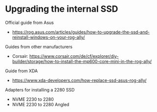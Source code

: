 # Upgrading the internal SSD

Official guide from Asus
- https://rog.asus.com/articles/guides/how-to-upgrade-the-ssd-and-reinstall-windows-on-your-rog-ally/

Guides from other manufacturers
- Corsair: https://www.corsair.com/de/cf/explorer/diy-builder/storage/how-to-install-the-mp600-core-mini-in-the-rog-ally/

Guide from XDA
- https://www.xda-developers.com/how-replace-ssd-asus-rog-ally/

Adapters for installing a 2280 SSD
- NVME 2230 to 2280
- NVME 2230 to 2280 Angled
